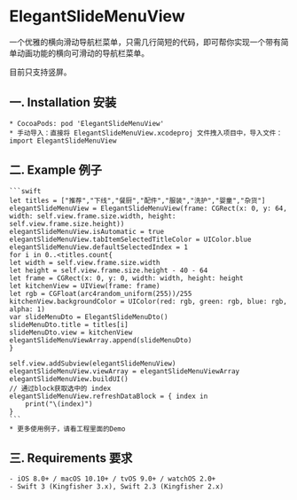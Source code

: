 # ElegantSlideMenuView
一个优雅的横向滑动导航栏菜单，只需几行简短的代码，即可帮你实现一个带有简单动画功能的横向可滑动的导航栏菜单。

目前只支持竖屏。


## 一. Installation 安装
    * CocoaPods: pod 'ElegantSlideMenuView'
    * 手动导入：直接将 ElegantSlideMenuView.xcodeproj 文件拽入项目中，导入文件：import ElegantSlideMenuView

## 二. Example 例子
    ```swift
    let titles = ["推荐","下线","餐厨","配件","服装","洗护","婴童","杂货"]
    elegantSlideMenuView = ElegantSlideMenuView(frame: CGRect(x: 0, y: 64, width: self.view.frame.size.width, height: self.view.frame.size.height))
    elegantSlideMenuView.isAutomatic = true
    elegantSlideMenuView.tabItemSelectedTitleColor = UIColor.blue
    elegantSlideMenuView.defaultSelectedIndex = 1
    for i in 0..<titles.count{
    let width = self.view.frame.size.width
    let height = self.view.frame.size.height - 40 - 64
    let frame = CGRect(x: 0, y: 0, width: width, height: height
    let kitchenView = UIView(frame: frame)
    let rgb = CGFloat(arc4random_uniform(255))/255
    kitchenView.backgroundColor = UIColor(red: rgb, green: rgb, blue: rgb, alpha: 1)
    var slideMenuDto = ElegantSlideMenuDto()
    slideMenuDto.title = titles[i]
    slideMenuDto.view = kitchenView
    elegantSlideMenuViewArray.append(slideMenuDto)
    }
    
    self.view.addSubview(elegantSlideMenuView)
    elegantSlideMenuView.viewArray = elegantSlideMenuViewArray
    elegantSlideMenuView.buildUI()
    // 通过block获取选中的 index 
    elegantSlideMenuView.refreshDataBlock = { index in
        print("\(index)")
    }
    ```
    * 更多使用例子，请看工程里面的Demo
## 三. Requirements 要求
    - iOS 8.0+ / macOS 10.10+ / tvOS 9.0+ / watchOS 2.0+
    - Swift 3 (Kingfisher 3.x), Swift 2.3 (Kingfisher 2.x)
